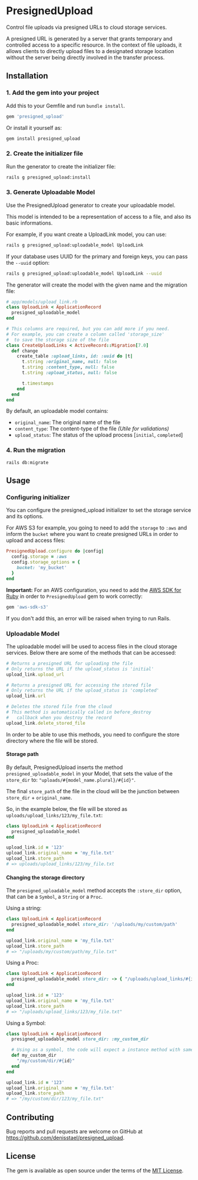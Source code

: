 # PresignedUpload

Control file uploads via presigned URLs to cloud storage services.

A presigned URL is generated by a server that grants temporary and controlled access to a specific resource. In the context of file uploads, it allows clients to directly upload files to a designated storage location without the server being directly involved in the transfer process.

## Installation

### 1. Add the gem into your project

Add this to your Gemfile and run `bundle install`.

```ruby
gem 'presigned_upload'
```

Or install it yourself as:
```sh
gem install presigned_upload
```

### 2. Create the initializer file

Run the generator to create the initializer file:
```sh
rails g presigned_upload:install
```

### 3. Generate Uploadable Model

Use the PresignedUpload generator to create your uploadable model.

This model is intended to be a representation of access to a file, and also its basic informations. 

For example, if you want create a UploadLink model, you can use:
```sh
rails g presigned_upload:uploadable_model UploadLink
```
If your database uses UUID for the primary and foreign keys, you can pass the `--uuid` option:
```sh
rails g presigned_upload:uploadable_model UploadLink --uuid
```

The generator will create the model with the given name and the migration file:
```ruby
# app/models/upload_link.rb
class UploadLink < ApplicationRecord
  presigned_uploadable_model
end

# This columns are required, but you can add more if you need.
# For example, you can create a column called 'storage_size'
#  to save the storage size of the file
class CreateUploadLinks < ActiveRecord::Migration[7.0]
  def change
    create_table :upload_links, id: :uuid do |t|
      t.string :original_name, null: false
      t.string :content_type, null: false
      t.string :upload_status, null: false

      t.timestamps
    end
  end
end
```
By default, an uploadable model contains:
- `original_name`: The original name of the file
- `content_type`: The content-type of the file _(Utile for validations)_
- `upload_status`: The status of the upload process [`initial`, `completed`]

### 4. Run the migration

```
rails db:migrate
```

## Usage

### Configuring initializer

You can configure the presigned_upload initializer to set the storage service and its options.

For AWS S3 for example, you going to need to add the `storage` to `:aws` and inform the `bucket` where you want to create presigned URLs in order to upload and access files:
```ruby
PresignedUpload.configure do |config|
  config.storage = :aws
  config.storage_options = {
    bucket: 'my_bucket'
  }
end
```

**Important:** For an AWS configuration, you need to add the [AWS SDK for Ruby](https://github.com/aws/aws-sdk-ruby) in order to `PresignedUpload` gem to work correctly:
```ruby
gem 'aws-sdk-s3'
```
If you don't add this, an error will be raised when trying to run Rails.

### Uploadable Model

The uploadable model will be used to access files in the cloud storage services. Below there are some of the methods that can be accessed:
```ruby
# Returns a presigned URL for uploading the file
# Only returns the URL if the upload_status is 'initial'
upload_link.upload_url

# Returns a presigned URL for accessing the stored file
# Only returns the URL if the upload_status is 'completed'
upload_link.url

# Deletes the stored file from the cloud
# This method is automatically called in before_destroy 
#   callback when you destroy the record
upload_link.delete_stored_file
```

In order to be able to use this methods, you need to configure the store directory where the file will be stored.

#### Storage path

By default, PresignedUpload inserts the method `presigned_uploadable_model` in your Model, that sets the value of the `store_dir` to: `"uploads/#{model_name.plural}/#{id}"`.

The final `store_path` of the file in the cloud will be the junction between `store_dir` + `original_name`.

So, in the example below, the file will be stored as `uploads/upload_links/123/my_file.txt`:
```ruby
class UploadLink < ApplicationRecord
  presigned_uploadable_model
end

upload_link.id = '123'
upload_link.original_name = 'my_file.txt'
upload_link.store_path
# => uploads/upload_links/123/my_file.txt
```

#### Changing the storage directory

The `presigned_uploadable_model` method accepts the `:store_dir` option, that can be a `Symbol`, a `String` or a `Proc`.

Using a string:
```ruby
class UploadLink < ApplicationRecord
  presigned_uploadable_model store_dir: '/uploads/my/custom/path'
end

upload_link.original_name = 'my_file.txt'
upload_link.store_path
# => "/uploads/my/custom/path/my_file.txt"
```

Using a Proc:
```ruby
class UploadLink < ApplicationRecord
  presigned_uploadable_model store_dir: -> { "/uploads/upload_links/#{id}" }
end

upload_link.id = '123'
upload_link.original_name = 'my_file.txt'
upload_link.store_path
# => "/uploads/upload_links/123/my_file.txt"
```

Using a Symbol:
```ruby
class UploadLink < ApplicationRecord
  presigned_uploadable_model store_dir: :my_custom_dir

  # Using as a symbol, the code will expect a instance method with same name
  def my_custom_dir
    "/my/custom/dir/#{id}"
  end
end

upload_link.id = '123'
upload_link.original_name = 'my_file.txt'
upload_link.store_path
# => "/my/custom/dir/123/my_file.txt"
```

## Contributing

Bug reports and pull requests are welcome on GitHub at https://github.com/denisstael/presigned_upload.

## License

The gem is available as open source under the terms of the [MIT License](https://opensource.org/licenses/MIT).
